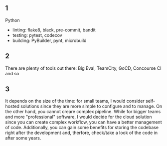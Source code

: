 ## 1

 Python

- linting: flake8, black, pre-commit, bandit
- testing: pytest, codecov
- building: PyBuilder, pynt, microbuild

## 2

There are plenty of tools out there: Big Eval, TeamCity, GoCD, Concourse CI and so

## 3
It depends on the size of the time: for small teams, I would consider self-hosted solutions since they are more simple to configure and to manage. On the other hand, you cannot creare complex pipeline. While for bigger teams and more "professional" software, I would decide for the cloud solution since you can create complex workflow, you can have a better management of code. Additionally, you can gain some benefits for storing the codebase right after the development and, therfore, check/take a look of the code in after some years. 